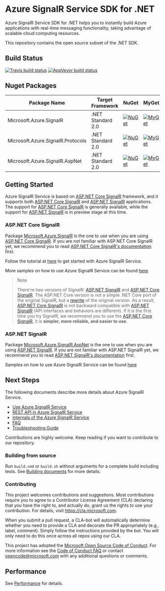 # Azure SignalR Service SDK for .NET

Azure SignalR Service SDK for .NET helps you to instantly build Azure applications with real-time messaging functionality, taking advantage of scalable cloud computing resources.

This repository contains the open source subset of the .NET SDK.

## Build Status

[![Travis build status](https://img.shields.io/travis/Azure/azure-signalr.svg?label=travis-ci&branch=dev&style=flat-square)](https://travis-ci.org/Azure/azure-signalr/branches)
[![AppVeyor build status](https://img.shields.io/appveyor/ci/vicancy/azure-signalr/dev.svg?label=appveyor&style=flat-square)](https://ci.appveyor.com/project/vicancy/azure-signalr)

## Nuget Packages

Package Name | Target Framework | NuGet | MyGet
---|---|---|---
Microsoft.Azure.SignalR | .NET Standard 2.0 | [![NuGet](https://img.shields.io/nuget/v/Microsoft.Azure.SignalR.svg)](https://www.nuget.org/packages/Microsoft.Azure.SignalR) | [![MyGet](https://img.shields.io/myget/azure-signalr-dev/vpre/Microsoft.Azure.SignalR.svg)](https://www.myget.org/feed/azure-signalr-dev/package/nuget/Microsoft.Azure.SignalR)
Microsoft.Azure.SignalR.Protocols | .NET Standard 2.0 | [![NuGet](https://img.shields.io/nuget/v/Microsoft.Azure.SignalR.Protocols.svg)](https://www.nuget.org/packages/Microsoft.Azure.SignalR.Protocols) | [![MyGet](https://img.shields.io/myget/azure-signalr-dev/vpre/Microsoft.Azure.SignalR.Protocols.svg)](https://www.myget.org/feed/azure-signalr-dev/package/nuget/Microsoft.Azure.SignalR.Protocols)
Microsoft.Azure.SignalR.AspNet | .NET Standard 2.0 | [![NuGet](https://img.shields.io/nuget/v/Microsoft.Azure.SignalR.AspNet.svg)](https://www.nuget.org/packages/Microsoft.Azure.SignalR.AspNet) | [![MyGet](https://img.shields.io/myget/azure-signalr-dev/vpre/Microsoft.Azure.SignalR.AspNet.svg)](https://www.myget.org/feed/azure-signalr-dev/package/nuget/Microsoft.Azure.SignalR.AspNet)

## Getting Started

Azure SignalR Service is based on [ASP.NET Core SignalR](https://github.com/aspnet/SignalR) framework, and it supports both [ASP.NET Core SignalR](https://github.com/aspnet/SignalR) and [ASP.NET SignalR](https://github.com/SignalR/SignalR) applications. The support for [ASP.NET Core SignalR](https://github.com/aspnet/SignalR) is generally available, while the support for [ASP.NET SignalR](https://github.com/SignalR/SignalR) is in preview stage at this time.

### ASP.NET Core SignalR
Package [Microsoft.Azure.SignalR](https://www.nuget.org/packages/Microsoft.Azure.SignalR) is the one to use when you are using [ASP.NET Core SignalR](https://github.com/aspnet/SignalR). If you are not familiar with ASP.NET Core SignalR yet, we recommend you to read [ASP.NET Core SignalR's documentation](https://docs.microsoft.com/en-us/aspnet/core/signalr/) first.

Follow the tutorial at [here](https://aka.ms/signalr_service_doc) to get started with Azure SignalR Service.

More samples on how to use Azure SignalR Service can be found [here](https://github.com/aspnet/AzureSignalR-samples/).

> Note
> 
> There're two versions of SignalR: [ASP.NET SignalR](https://github.com/SignalR/SignalR) and [ASP.NET Core SignalR](https://github.com/aspnet/SignalR). The ASP.NET Core version is not a simple .NET Core port of the original SignalR, but a [rewrite](https://blogs.msdn.microsoft.com/webdev/2017/09/14/announcing-signalr-for-asp-net-core-2-0/) of the original version. As a result, [ASP.NET Core SignalR](https://github.com/aspnet/SignalR) is not backward compatible with [ASP.NET SignalR](https://github.com/SignalR/SignalR) (API interfaces and behaviors are different). If it is the first time you try SignalR, we recommend you to use the [ASP.NET Core SignalR](https://github.com/aspnet/SignalR), it is **simpler, more reliable, and easier to use**.

### ASP.NET SignalR
Package [Microsoft.Azure.SignalR.AspNet](https://www.nuget.org/packages/Microsoft.Azure.SignalR.AspNet) is the one to use when you are using [ASP.NET SignalR](https://github.com/SignalR/SignalR). If you are not familiar with ASP.NET SignalR yet, we recommend you to read [ASP.NET SignalR's documentation](https://docs.microsoft.com/en-us/aspnet/signalr/) first.

Samples on how to use Azure SignalR Service can be found [here](https://github.com/aspnet/AzureSignalR-samples/tree/master/aspnet-samples/ChatRoom)

## Next Steps

The following documents describe more details about Azure SignalR Service.

- [Use Azure SignalR Service](./docs/use-signalr-service.md)
- [REST API in Azure SignalR Service](./docs/rest-api.md)
- [Internals of the Azure SignalR Service](./docs/internal.md)
- [FAQ](./docs/faq.md)
- [Troubleshooting Guide](./docs/tsg.md)

Contributions are highly welcome. Keep reading if you want to contribute to our repository.

### Building from source

Run `build.cmd` or `build.sh` without arguments for a complete build including tests.
See [Building documents](https://github.com/aspnet/Home/wiki/Building-from-source) for more details.

### Contributing

This project welcomes contributions and suggestions.  Most contributions require you to agree to a
Contributor License Agreement (CLA) declaring that you have the right to, and actually do, grant us
the rights to use your contribution. For details, visit https://cla.microsoft.com.

When you submit a pull request, a CLA-bot will automatically determine whether you need to provide
a CLA and decorate the PR appropriately (e.g., label, comment). Simply follow the instructions
provided by the bot. You will only need to do this once across all repos using our CLA.

This project has adopted the [Microsoft Open Source Code of Conduct](https://opensource.microsoft.com/codeofconduct/).
For more information see the [Code of Conduct FAQ](https://opensource.microsoft.com/codeofconduct/faq/) or
contact [opencode@microsoft.com](mailto:opencode@microsoft.com) with any additional questions or comments.

## Performance

See [Performance](./docs/performance-guide.md) for details.
